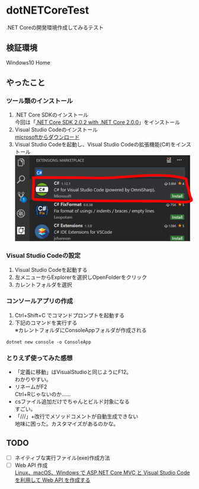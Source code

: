 # dotNETCoreTest
.NET Coreの開発環境作成してみるテスト

## 検証環境
Windows10 Home

## やったこと
### ツール類のインストール
1. .NET Core SDKのインストール  
今回は「[.NET Core SDK 2.0.2 with .NET Core 2.0.0](https://github.com/dotnet/core/blob/master/release-notes/download-archives/2.0.2-sdk-download.md)」をインストール
 1. Visual Studio Codeのインストール  
[microsoftからダウンロード](https://www.microsoft.com/ja-jp/dev/products/code-vs.aspx)
 1. Visual Studio Codeを起動し、Visual Studio Codeの拡張機能(C#)をインストール  
![installcsharp.png](installcsharp.png)

### Visual Studio Codeの設定
1. Visual Studio Codeを起動する
1. 左メニューからExplorerを選択しOpenFolderをクリック
1. カレントフォルダを選択

### コンソールアプリの作成
1. Ctrl+Shift+C でコマンドプロンプトを起動する
1. 下記のコマンドを実行する  
※カレントフォルダにConsoleAppフォルダが作成される  
```
dotnet new console -o ConsoleApp
```  

### とりえず使ってみた感想
* 「定義に移動」はVisualStudioと同じようにF12。  
   わかりやすい。
* リネームがF2  
  Ctrl+Rじゃないのか……
* csファイル追加だけでちゃんとビルド対象になる  
  すごい。
* 「///」+改行でメソッドコメントが自動生成できない  
  地味に困った。カスタマイズがあるのかな。

## TODO
- [ ] ネイティブな実行ファイル(exe)作成方法
- [ ] Web API 作成  
[Linux、macOS、Windows で ASP.NET Core MVC と Visual Studio Code を利用して Web API を作成する](https://docs.microsoft.com/ja-jp/aspnet/core/tutorials/web-api-vsc)
